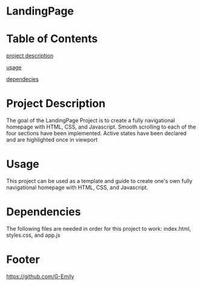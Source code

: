 # LandingPage
#  Table of Contents
 [project description](#project-description)

 [usage](#usage)

 [dependecies](#dependencies)
# Project Description
The goal of the LandingPage Project is to create a fully navigational homepage with HTML, CSS, and Javascript. Smooth scrolling to each of the four sections have been implemented. Active states have been declared and are highlighted once in viewport

# Usage
This project can be used as a template and guide to create one's own fully navigational homepage with HTML, CSS, and Javascript.

# Dependencies
The following files are needed in order for this project to work: index.html, styles.css, and app.js

# Footer
https://github.com/G-Emily 
